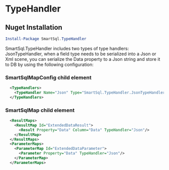 # TypeHandler

## Nuget Installation

``` powershell
Install-Package SmartSql.TypeHandler
```

SmartSql.TypeHandler includes two types of type handlers: JsonTypeHandler, when a field type needs to be serialized into a Json or Xml scene, you can serialize the Data property to a Json string and store it to DB by using the following configuration:

### SmartSqlMapConfig child element

``` xml
  <TypeHandlers>
    <TypeHandler Name="Json" Type="SmartSql.TypeHandler.JsonTypeHandler,SmartSql.TypeHandler"/>
  </TypeHandlers>
```

### SmartSqlMap child element

``` xml
  <ResultMaps>
    <ResultMap Id="ExtendedDataResult">
      <Result Property="Data" Column="Data" TypeHandler="Json"/>
    </ResultMap>
  </ResultMaps>
  <ParameterMaps>
    <ParameterMap Id="ExtendedDataParameter">
      <Parameter Property="Data" TypeHandler="Json"/>
    </ParameterMap>
  </ParameterMaps>
```